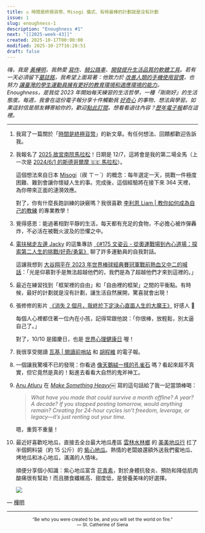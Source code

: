 ```yaml
---
title: ⚖️ 時間是終極貨幣、Misogi 儀式、有時最棒的計劃就是沒有計劃
issue: 1
slug: enoughness-1
description: "Enoughness #1"
next: "[[2025-week-43]]"
created: 2025-10-17T00:00:00
modified: 2025-10-27T16:28:51
draft: false
---
```


<!-- SELF-INTRO-START -->
_嗨，我是 [黃樺明](https://huami.ng)，我熱愛 [寫作](https://huami.ng/writing)、[騎公路車](https://www.strava.com/athletes/huaminghuang)、[開發提升生活品質的軟體工具](https://github.com/huaminghuangtw)。若有一天必須留下[墓誌銘](https://huami.ng/2025/7/15/live-each-day-as-if-it-were-your-last)，我希望上面寫著：他致力於 [改善人類的手機使用習慣](https://shortcutomation.com)，也努力 [讓臺灣的學生運動員擁有更好的教育環境和適應環境的能力](https://adaptx.tw)。Enoughness，是我從 2023 年開始每天練習的生活哲學，一種「剛剛好」的生活態度。每週，我會在這份電子報分享十件觸動我 [好奇心](https://huami.ng/weekly-mindware-update) 的事物、想法與學習。如果這封信是朋友轉寄給你的，歡迎[點此訂閱](https://huami.ng/newsletter)。想看看過往內容？[歷年電子報](https://huami.ng/enoughness)都在這裡。_
<!-- SELF-INTRO-END -->

---

1. 我寫了一篇關於「[時間是終極貨幣](https://huami.ng/2025/10/14/who-do-we-spend-time-with-across-our-lifetime/)」的新文章。有任何想法、回饋都歡迎告訴我。
2. 我報名了 [2025 故宮南院馬拉松](https://lohasnet.tw/SouthNPM2025/)！日期是 12/7，這將會是我的第二場全馬（上一次是 [2024/6/1 的斯德哥爾摩 🇸🇪 馬拉松](https://www.strava.com/activities/11550346512)）。

	這個想法來自日本 [Misogi](https://www.google.com/search?q=日本+Misogi)（禊 ㄒㄧˋ）的概念：每年選定一天，挑戰一件極度困難、難到會讓你懷疑人生的事。完成後，這個經驗將在接下來 364 天裡，為你帶來正面的漣漪效應。

	對了，你有什麼長跑訓練的訣竅嗎？我很喜歡 [李利恩 Liam | 教你如何成為自己的教練](https://www.instagram.com/liam0520/) 的專業教學！

3. 覺得感恩：能過著相對平靜的生活，每天都有充足的食物，不必擔心被炸彈轟炸，不必活在被戰火波及的恐懼之中。
4. [電扶梯走左邊 Jacky](https://podcasts.apple.com/tw/podcast/%E9%9B%BB%E6%89%B6%E6%A2%AF%E8%B5%B0%E5%B7%A6%E9%82%8A-with-jacky-left-side-escalator/id1544225078) 的這集專訪 [《#175 文姿云 - 從奧運戰場到內心道場：探索第二人生的挑戰/好奇/勇氣》](https://youtu.be/KiUf5rWI4DE) 聊了許多運動員的自我對話。

	這讓我想到 [大谷翔平在 2023 年世界棒球經典賽冠軍戰前熱血又中二的喊話](https://www.youtube.com/watch?v=9-yTtST_Fvk)：「光是仰慕對手是無法超越他們的，我們是為了超越他們才來到這裡的。」

5. 最近在練習找到「框架裡的自由」和「自由裡的框架」之間的平衡點。有時候，最好的計劃就是沒有計劃，讓生活自然展開，驚喜就會出現！
6. 張修修的影片 [《消失 2 個月，我終於下定決心直面人生的大魔王》](https://youtu.be/AA3JelDoOio) 好感人 🥹

	每個人心裡都住著一位內在小孩，記得常跟他說：「你很棒，放輕鬆，別太逼自己了。」

	對了，10/10 是國慶日，也是 [世界心理健康日](https://www.google.com/search?q=世界心理健康日) 喔！

7. 我很享受閱讀 [瓦基 | 閱讀前哨站](https://readingoutpost.com/book-picking-subscriber/#newsletter-history) 和 [胡程維](https://chengwei.substack.com/) 的電子報。
8. 一個讓我驚嘆不已的發現：你看過 [像天鵝絨一樣的孔雀石](https://www.reddit.com/r/NatureIsFuckingLit/comments/jg9l6d/raw_velvety_malachite/) 嗎？看起來超不真實，但它竟然是真的！點進去看看大自然的鬼斧神工。
9. [Anu Atluru](https://x.com/anuatluru) 在 _[Make Something Heavy](https://www.workingtheorys.com/p/make-something-heavy)￼_ 寫的這句話給了我一記當頭棒喝：

	> _What have you made that could survive a month offline? A year? A decade? If you stopped posting tomorrow, would anything remain? Creating for 24-hour cycles isn’t freedom, leverage, or legacy—it’s just renting out your time._

	嗯，重質不重量！

10. 最近好喜歡吃地瓜，直接去全台最大地瓜產區 [雲林水林鄉](https://www.google.com/maps?q=雲林水林鄉) 的 [美美地瓜行](https://www.google.com/maps?q=水林美美地瓜行) 扛了半個飼料袋（約 15 公斤）的 [紫心地瓜](https://www.google.com/search?q=紫心地瓜)。熱情的老闆娘還額外送我們蜜地瓜、烤地瓜和冰心地瓜，滿滿的人情味。

	順便分享個小知識：紫心地瓜富含 [花青素](https://www.google.com/search?q=花青素)，對於身體抗發炎、預防和降低肌肉酸痛很有幫助！而且膳食纖維高、甜度低，是營養美味的好選擇。

	![](../_attachments/f1c33b26261ef62abfbaf3ce8dbf54ff.png)

— [樺明](https://huami.ng/2025/10/17/enoughness-1)

---

<p align="center">
<sub>
“Be who you were created to be, and you will set the world on fire.”
<br>
— St. Catherine of Siena
</sub>
</p>

